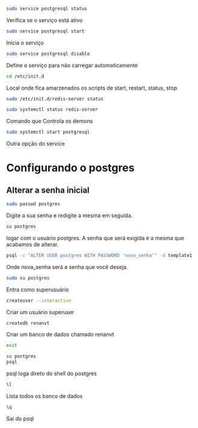 ```bash
sudo service postgresql status
```
Verifica se o serviço está ativo

```bash
sudo service postgresql start
```
Inicia o serviço

```bash
sudo service postgresql disable
```
Define o serviço para não carregar automaticamente

```bash
cd /etc/init.d
```
Local onde fica amarzenados os scripts de start, restart, status, stop

```bash
sudo /etc/init.d/redis-server status
```

```bash
sudo systemctl status redis-server
```
Comando que Controla os demons

```bash
sudo systemctl start postgresql
```
Outra opção do service

# Configurando o postgres

## Alterar a senha inicial

```bash
sudo passwd postgres
```
Digite a sua senha e redigite a mesma em seguida.

```bash
su postgres
```
logar com o usuário postgres.
A senha que será exigida é a mesma que acabamos de alterar.

```bash
psql -c "ALTER USER postgres WITH PASSWORD 'nova_senha'" -d template1
```
Onde nova_senha será a senha que você deseja.

```bash
sudo su postgres
```
Entra como superusuário

```bash
createuser --interactive
```
Criar um usuário superuser

```bash
createdb renanvt
```
Criar um banco de dados chamado renanvt

```bash
exit
```

```bash
su postgres
psql
```
psql loga direto do shell do postgres

```bash
\l
```
Lista todos os banco de dados

```bash
\q
```
Sai do psql